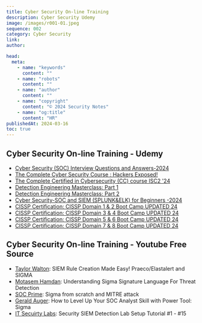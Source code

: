 ```yaml
---
title: Cyber Security On-line Training
description: Cyber Security Udemy
image: /images/r001-01.jpeg
sequence: 002
category: Cyber Security
link:
author:

head:
  meta:
    - name: "keywords"
      content: ""
    - name: "robots"
      content: ""
    - name: "author"
      content: ""
    - name: "copyright"
      content: "© 2024 Security Notes"
    - name: "og:title"
      content: "HR"
publishedAt: 2024-03-16
toc: true
---
```


## Cyber Security On-line Training - Udemy

- <a href="https://www.udemy.com/course/cyber-security-soc-interview-questions-and-answers/?couponCode=KEEPLEARNING">Cyber Security (SOC) Interview Questions and Answers-2024</a>
- <a href="https://www.udemy.com/course/the-complete-internet-security-privacy-course-volume-1/?couponCode=KEEPLEARNING">The Complete Cyber Security Course : Hackers Exposed!</a>
- <a href="https://www.udemy.com/course/certifiedincybersecurity/?couponCode=KEEPLEARNING">The Complete Certified in Cybersecurity (CC) course ISC2 '24</a>
- <a href="https://www.udemy.com/course/detection-engineering-masterclass-part-1/?couponCode=KEEPLEARNING">Detection Engineering Masterclass: Part 1</a>
- <a href="https://www.udemy.com/course/detection-engineering-masterclass-part-2/?couponCode=KEEPLEARNING">Detection Engineering Masterclass: Part 2</a>
- <a href="https://www.udemy.com/course/cyber-security-soc-fundamentals/?couponCode=KEEPLEARNING">Cyber Security-SOC and SIEM (SPLUNK&ELK) for Beginners -2024</a>
- <a href="https://www.udemy.com/course/cissp-domain-1-2/?couponCode=KEEPLEARNING">CISSP Certification: CISSP Domain 1 & 2 Boot Camp UPDATED 24</a>
- <a href="https://www.udemy.com/course/cissp-domain-3-4">CISSP Certification: CISSP Domain 3 & 4 Boot Camp UPDATED 24</a>
- <a href="https://www.udemy.com/course/cissp-domain-5-6">CISSP Certification: CISSP Domain 5 & 6 Boot Camp UPDATED 24</a>
- <a href="https://www.udemy.com/course/cissp-domain-7-8">CISSP Certification: CISSP Domain 7 & 8 Boot Camp UPDATED 24</a>

## Cyber Security On-line Training - Youtube Free Source

- <a href="https://www.youtube.com/watch?v=ByAn1usWgnI">Taylor Walton</a>: SIEM Rule Creation Made Easy! Praeco/Elastalert and SIGMA
- <a href="https://www.youtube.com/watch?v=-CWvI4ixJw0">Motasem Hamdan</a>: Understanding Sigma Signature Language For Threat Detection
- <a href="https://www.youtube.com/watch?v=KyH_IGdC8DM">SOC Prime</a>: Sigma from scratch and MITRE attack
- <a href="https://www.youtube.com/watch?v=jIpujayFX1E">Gerald Auger</a>: How to Level Up Your SOC Analyst Skill with Power Tool: Sigma
- <a href="https://www.youtube.com/playlist?list=PLyJqGMYm0vnMHLPbmT1-fknzTzR7auBEb">IT Secuirty Labs</a>: Security SIEM Detection Lab Setup Tutorial #1 - #15
